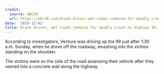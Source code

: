 ```yaml
---
credit:
  source: ABC30
  url: https://abc30.com/drunk-driver-wet-roads-combine-for-deadly-crash-on-highway-99-chp-says/5728271/
date: '2019-12-02'
title: Drunk driver, wet roads combine for deadly crash on Highway 99, CHP says
---
```



According to investigators, Ventura was driving up the 99 just after 1:30 a.m. Sunday, when he drove off the roadway, smashing into the victims standing on the shoulder.

The victims were on the side of the road assessing their vehicle after they veered into a concrete wall along the highway.
